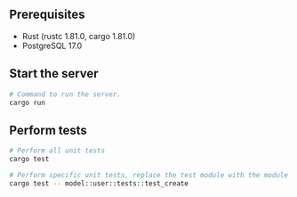 ## Prerequisites
- Rust (rustc 1.81.0, cargo 1.81.0)
- PostgreSQL 17.0

## Start the server

```sh
# Command to run the server.
cargo run

```

## Perform tests

```sh
# Perform all unit tests
cargo test

# Perform specific unit tests, replace the test module with the module you want to test.
cargo test -- model::user::tests::test_create
```

